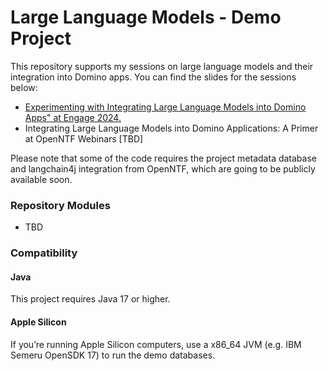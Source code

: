 # Large Language Models - Demo Project

This repository supports my sessions on large language models and their integration into Domino apps. You can find the slides for the sessions below:

- [Experimenting with Integrating Large Language Models into Domino Apps" at Engage 2024.](https://speakerdeck.com/sbasegmez/engage-2024-experimenting-with-integrating-large-language-models-into-domino-apps)
- Integrating Large Language Models into Domino Applications: A Primer at OpenNTF Webinars [TBD]

Please note that some of the code requires the project metadata database and langchain4j integration from OpenNTF, which are going to be publicly available soon.

### Repository Modules

- TBD

### Compatibility

#### Java

This project requires Java 17 or higher.

#### Apple Silicon

If you’re running Apple Silicon computers, use a x86_64 JVM (e.g. IBM Semeru OpenSDK 17) to run the demo databases.
